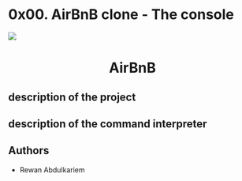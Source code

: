 #  0x00. AirBnB clone - The console 
<img src="https://cdn.hashnode.com/res/hashnode/image/upload/v1683024048950/97b995fd-ab13-4201-b5e0-dfda0ff6415f.png?w=1600&h=840&fit=crop&crop=entropy&auto=compress,format&format=webp">
<h1 align="center">AirBnB</h1>



## description of the project
## description of the command interpreter

## Authors
- Rewan Abdulkariem
